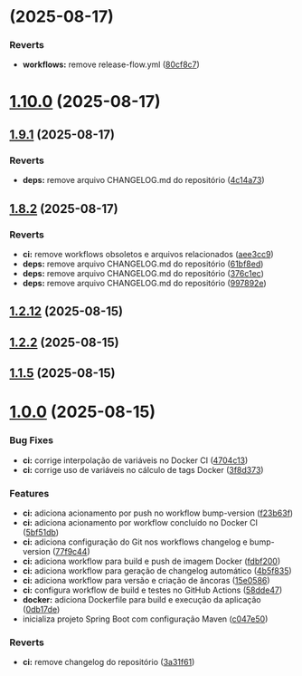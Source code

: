 # [](https://github.com/da0hn/poc-semantic-versioning/compare/v1.10.0...v) (2025-08-17)


### Reverts

* **workflows:** remove release-flow.yml ([80cf8c7](https://github.com/da0hn/poc-semantic-versioning/commit/80cf8c79d4c18649b476c033e3e695155358b8f6))



# [1.10.0](https://github.com/da0hn/poc-semantic-versioning/compare/v1.9.1...v1.10.0) (2025-08-17)



## [1.9.1](https://github.com/da0hn/poc-semantic-versioning/compare/v1.8.2...v1.9.1) (2025-08-17)


### Reverts

* **deps:** remove arquivo CHANGELOG.md do repositório ([4c14a73](https://github.com/da0hn/poc-semantic-versioning/commit/4c14a73bdfdef24eb549cd5345dc17d5f49f658a))



## [1.8.2](https://github.com/da0hn/poc-semantic-versioning/compare/v1.2.12...v1.8.2) (2025-08-17)


### Reverts

* **ci:** remove workflows obsoletos e arquivos relacionados ([aee3cc9](https://github.com/da0hn/poc-semantic-versioning/commit/aee3cc9893ec51818935e76ceab6be5bf001088f))
* **deps:** remove arquivo CHANGELOG.md do repositório ([61bf8ed](https://github.com/da0hn/poc-semantic-versioning/commit/61bf8edce463499859e12e6650ba666e782d21ac))
* **deps:** remove arquivo CHANGELOG.md do repositório ([376c1ec](https://github.com/da0hn/poc-semantic-versioning/commit/376c1ec44f1f9c65d163757c7aefe3a45519e0e8))
* **deps:** remove arquivo CHANGELOG.md do repositório ([997892e](https://github.com/da0hn/poc-semantic-versioning/commit/997892edb0867c63f0196c2a6a925c017958f722))



## [1.2.12](https://github.com/da0hn/poc-semantic-versioning/compare/v1.2.2...v1.2.12) (2025-08-15)



## [1.2.2](https://github.com/da0hn/poc-semantic-versioning/compare/v1.1.5...v1.2.2) (2025-08-15)



## [1.1.5](https://github.com/da0hn/poc-semantic-versioning/compare/v1.1.0...v1.1.5) (2025-08-15)



# [1.0.0](https://github.com/da0hn/poc-semantic-versioning/compare/c047e502d22f75d0667ab7375a5f40d569feb7fd...v1.0.0) (2025-08-15)


### Bug Fixes

* **ci:** corrige interpolação de variáveis no Docker CI ([4704c13](https://github.com/da0hn/poc-semantic-versioning/commit/4704c134e3cc113dcd15e28b0b31f85069506e12))
* **ci:** corrige uso de variáveis no cálculo de tags Docker ([3f8d373](https://github.com/da0hn/poc-semantic-versioning/commit/3f8d37389d381b5955d448580dfb14320022d87f))


### Features

* **ci:** adiciona acionamento por push no workflow bump-version ([f23b63f](https://github.com/da0hn/poc-semantic-versioning/commit/f23b63fe163aa073131d83c7e91028f74c64e8a9))
* **ci:** adiciona acionamento por workflow concluído no Docker CI ([5bf51db](https://github.com/da0hn/poc-semantic-versioning/commit/5bf51db339ad420985932f1613a7c6fd0711255a))
* **ci:** adiciona configuração do Git nos workflows changelog e bump-version ([77f9c44](https://github.com/da0hn/poc-semantic-versioning/commit/77f9c4440c214b7f33268b76ba41116dfc25371b))
* **ci:** adiciona workflow para build e push de imagem Docker ([fdbf200](https://github.com/da0hn/poc-semantic-versioning/commit/fdbf2005331c25e93960484ab676e9a746ea7d8c))
* **ci:** adiciona workflow para geração de changelog automático ([4b5f835](https://github.com/da0hn/poc-semantic-versioning/commit/4b5f83543efabc9ba9dfea07a005007cd234fbcf))
* **ci:** adiciona workflow para versão e criação de âncoras ([15e0586](https://github.com/da0hn/poc-semantic-versioning/commit/15e058622527da3534894f361fe41a7e1c26be13))
* **ci:** configura workflow de build e testes no GitHub Actions ([58dde47](https://github.com/da0hn/poc-semantic-versioning/commit/58dde47d1379f614d5843ead15e4c6b292dd33e1))
* **docker:** adiciona Dockerfile para build e execução da aplicação ([0db17de](https://github.com/da0hn/poc-semantic-versioning/commit/0db17de1f0b5db490c3cb5b916dda66f87d9e285))
* inicializa projeto Spring Boot com configuração Maven ([c047e50](https://github.com/da0hn/poc-semantic-versioning/commit/c047e502d22f75d0667ab7375a5f40d569feb7fd))


### Reverts

* **ci:** remove changelog do repositório ([3a31f61](https://github.com/da0hn/poc-semantic-versioning/commit/3a31f613150ac84cffbe1d95455f3f511c043916))



